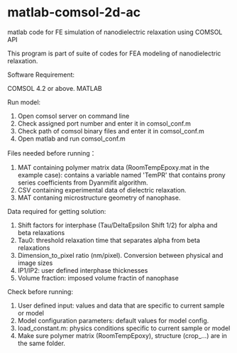 # matlab-comsol-2d-ac
matlab code for FE simulation of nanodielectric relaxation using COMSOL API

This program is part of suite of codes for FEA modeling of nanodielectric relaxation. 

Software Requirement: 

COMSOL 4.2 or above. 
MATLAB

Run model:
1. Open comsol server on command line
2. Check assigned port number and enter it in comsol_conf.m
3. Check path of comsol binary files and enter it in comsol_conf.m
4. Open matlab and run comsol_conf.m

Files needed before running：
1. MAT containing polymer matrix data (RoomTempEpoxy.mat in the example case): contains a variable named 'TemPR' that contains prony series coefficients from Dyanmifit algorithm. 
2. CSV containing experimental data of dielectric relaxation. 
3. MAT contaning microstructure geometry of nanophase. 

Data required for getting solution: 
1. Shift factors for interphase (Tau/DeltaEpsilon Shift 1/2) for alpha and beta relaxations
2. Tau0: threshold relaxation time that separates alpha from beta relaxations
3. Dimension_to_pixel ratio (nm/pixel). Conversion between physical and image sizes
4. IP1/IP2: user defined interphase thicknesses 
5. Volume fraction: imposed volume fractin of nanophase 

Check before running: 
1. User defined input: values and data that are specific to current sample or model
2. Model configuration parameters: default values for model config. 
3. load_constant.m: physics conditions specific to current sample or model
4. Make sure polymer matrix (RoomTempEpoxy), structure (crop_...) are in the same folder. 
 


